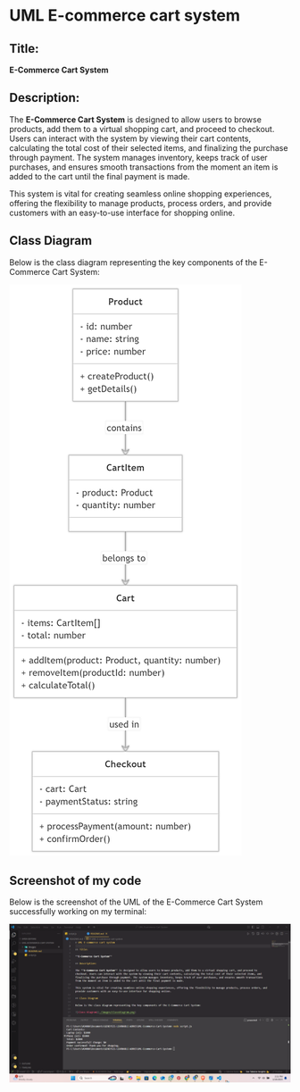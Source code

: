 # UML E-commerce cart system

## Title:

**E-Commerce Cart System**

## Description:

The **E-Commerce Cart System** is designed to allow users to browse products, add them to a virtual shopping cart, and proceed to checkout. Users can interact with the system by viewing their cart contents, calculating the total cost of their selected items, and finalizing the purchase through payment. The system manages inventory, keeps track of user purchases, and ensures smooth transactions from the moment an item is added to the cart until the final payment is made.

This system is vital for creating seamless online shopping experiences, offering the flexibility to manage products, process orders, and provide customers with an easy-to-use interface for shopping online.

## Class Diagram

Below is the class diagram representing the key components of the E-Commerce Cart System:

![Class Diagram](./images/ClassDiagram.png)

## Screenshot of my code

Below is the screenshot of the UML of the E-Commerce Cart System successfully working on my terminal:

![Screenshot](./images/screenshoot%20of%20the%20UML%20on%20vscode.png)
